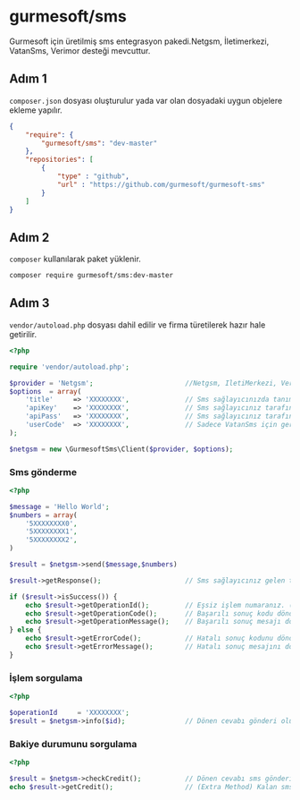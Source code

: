 # gurmesoft/sms
Gurmesoft için üretilmiş sms entegrasyon pakedi.Netgsm, İletimerkezi, VatanSms, Verimor desteği mevcuttur.

## Adım 1 
`composer.json` dosyası oluşturulur yada var olan dosyadaki uygun objelere ekleme yapılır.
```json
{
    "require": {
        "gurmesoft/sms": "dev-master"
    },
    "repositories": [
        {
            "type" : "github",
            "url" : "https://github.com/gurmesoft/gurmesoft-sms"
        }
    ]    
}
```

## Adım 2
`composer` kullanılarak paket yüklenir.
```bash
composer require gurmesoft/sms:dev-master
```

## Adım 3 
`vendor/autoload.php` dosyası dahil edilir ve firma türetilerek hazır hale getirilir.
```php
<?php 

require 'vendor/autoload.php';

$provider = 'Netgsm';                       //Netgsm, IletiMerkezi, Verimor, Vatan
$options  = array(
    'title'     => 'XXXXXXXX',              // Sms sağlayıcınızda tanımlı gönderim isminiz, başlığınız vb. 
    'apiKey'    => 'XXXXXXXX',              // Sms sağlayıcınız tarafından verilen anahtar, kullanıcı vb.
    'apiPass'   => 'XXXXXXXX',              // Sms sağlayıcınız tarafından verilen şifre, gizli anahtar vb.  
    'userCode'  => 'XXXXXXXX',              // Sadece VatanSms için gereklidir.
);

$netgsm = new \GurmesoftSms\Client($provider, $options); 
```

### Sms gönderme 
```php
<?php 

$message = 'Hello World';                   
$numbers = array(
    '5XXXXXXXX0',
    '5XXXXXXXX1',
    '5XXXXXXXX2',
)

$result = $netgsm->send($message,$numbers) 

$result->getResponse();                     // Sms sağlayıcınız gelen tüm cevabı incelemek için kullanılır.

if ($result->isSuccess()) {
    echo $result->getOperationId();         // Eşsiz işlem numaranız. (İşlem durumu sorgulamak için kullanılacaktır.)
    echo $result->getOperationCode();       // Başarılı sonuç kodu döndürür.
    echo $result->getOperationMessage();    // Başarılı sonuç mesajı döndürür.
} else {
    echo $result->getErrorCode();           // Hatalı sonuç kodunu döndürür.
    echo $result->getErrorMessage();        // Hatalı sonuç mesajını döndürür.
}
```

### İşlem sorgulama
```php
<?php 

$operationId     = 'XXXXXXXX';
$result = $netgsm->info($id);               // Dönen cevabı gönderi oluşturmadaki methodlar ile inceleyebilirsiniz.
```

### Bakiye durumunu sorgulama

```php
<?php 

$result = $netgsm->checkCredit();           // Dönen cevabı sms gönderim methodlar ile inceleyebilirsiniz.
echo $result->getCredit();                  // (Extra Method) Kalan sms gönderim kredinizi döndürür.
```





